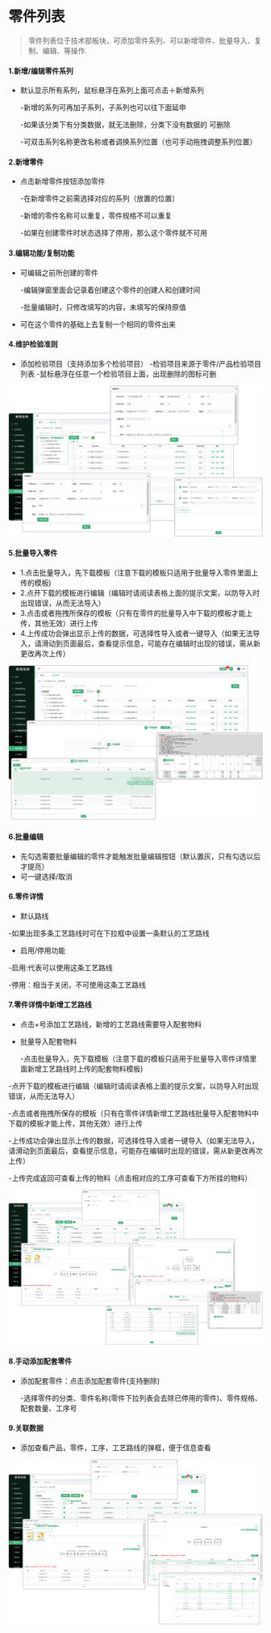 # 零件列表

> 零件列表位于技术部板块，可添加零件系列、可以新增零件、批量导入、复制、编辑、等操作.

#### 1.新增/编辑零件系列
* 默认显示所有系列，鼠标悬浮在系列上面可点击＋新增系列

  -新增的系列可再加子系列，子系列也可以往下面延申

  -如果该分类下有分类数据，就无法删除，分类下没有数据的 可删除

  -可双击系列名称更改名称或者调换系列位置（也可手动拖拽调整系列位置）

#### 2.新增零件
* 点击新增零件按钮添加零件

   -在新增零件之前需选择对应的系列（放置的位置）

   -新增的零件名称可以重复，零件规格不可以重复

   -如果在创建零件时状态选择了停用，那么这个零件就不可用

#### 3.编辑功能/复制功能
* 可编辑之前所创建的零件

  -编辑弹窗里面会记录着创建这个零件的创建人和创建时间

  -批量编辑时，只修改填写的内容，未填写的保持原值

* 可在这个零件的基础上去复制一个相同的零件出来


#### 4.维护检验准则
* 添加检验项目（支持添加多个检验项目）
  -检验项目来源于零件/产品检验项目列表
  -鼠标悬浮在任意一个检验项目上面，出现删除的图标可删

![如图所示](../file/lj1.png)


#### 5.批量导入零件

* 1.点击批量导入，先下载模板（注意下载的模板只适用于批量导入零件里面上传的模板)
* 2.点开下载的模板进行编辑（编辑时请阅读表格上面的提示文案，以防导入时出现错误，从而无法导入）
* 3.点击或者拖拽所保存的模板（只有在零件的批量导入中下载的模板才能上传，其他无效）进行上传
* 4.上传成功会弹出显示上传的数据，可选择性导入或者一键导入（如果无法导入，请滑动到页面最后，查看提示信息，可能存在编辑时出现的错误，需从新更改再次上传）

![如图所示](../file/lj2.png)


#### 6.批量编辑
* 先勾选需要批量编辑的零件才能触发批量编辑按钮（默认置灰，只有勾选以后才提亮）
* 可一键选择/取消

#### 6.零件详情
* 默认路线

 -如果出现多条工艺路线时可在下拉框中设置一条默认的工艺路线

* 启用/停用功能

 -启用:代表可以使用这条工艺路线

 -停用：相当于关闭，不可使用这条工艺路线

#### 7.零件详情中新增工艺路线

* 点击+号添加工艺路线，新增的工艺路线需要导入配套物料

* 批量导入配套物料

  -点击批量导入，先下载模板（注意下载的模板只适用于批量导入零件详情里面新增工艺路线时上传的配套物料模板)

 -点开下载的模板进行编辑（编辑时请阅读表格上面的提示文案，以防导入时出现错误，从而无法导入）

 -点击或者拖拽所保存的模板（只有在零件详情新增工艺路线批量导入配套物料中下载的模板才能上传，其他无效）进行上传

 -上传成功会弹出显示上传的数据，可选择性导入或者一键导入（如果无法导入，请滑动到页面最后，查看提示信息，可能存在编辑时出现的错误，需从新更改再次上传）
 
 -上传完成返回可查看上传的物料（点击相对应的工序可查看下方所挂的物料）

![如图所示](../file/lj3.png )

#### 8.手动添加配套零件

* 添加配套零件：点击添加配套零件(支持删除)

  -选择零件的分类、零件名称(零件下拉列表会去除已停用的零件)、零件规格、配套数量、工序号

#### 9.关联数据

* 添加查看产品，零件，工序，工艺路线的弹框，便于信息查看

![如图所示](../file/lj4.png )



























